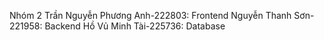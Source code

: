 Nhóm 2
Trần Nguyễn Phương Anh-222803: Frontend
Nguyễn Thanh Sơn-221958: Backend
Hồ Vủ Minh Tài-225736: Database

